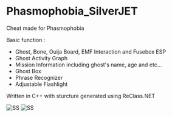 # Phasmophobia_SilverJET
Cheat made for Phasmophobia

Basic function :
- Ghost, Bone, Ouija Board, EMF Interaction and Fusebox ESP
- Ghost Activity Graph
- Mission Information including ghost's name, age and etc...
- Ghost Box
- Phrase Recognizer
- Adjustable Flashlight


Written in C++ with sturcture generated using ReClass.NET

![SS](https://i.imgur.com/rpxMNsD.png)
![SS](https://i.imgur.com/1Lcfouu.png)
